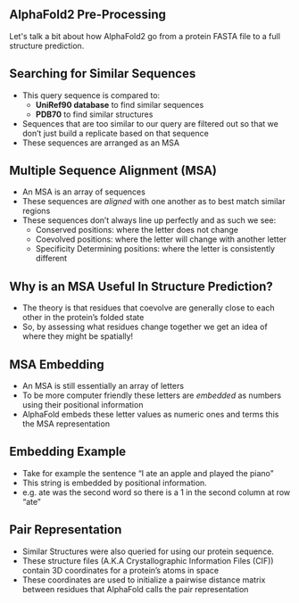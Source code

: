 ## AlphaFold2 Pre-Processing

Let's talk a bit about how AlphaFold2 go from a protein FASTA file to a full structure prediction.

## Searching for Similar Sequences

- This query sequence is compared to:
    - **UniRef90 database** to find similar sequences 
    - **PDB70** to find similar structures
- Sequences that are too similar to our query are filtered out so that we don’t just build a replicate based on that sequence
- These sequences are arranged as an MSA

## Multiple Sequence Alignment (MSA)

- An MSA is an array of sequences
- These sequences are _aligned_ with one another as to best match similar regions
- These sequences don’t always line up perfectly and as such we see:
    - Conserved positions: where the letter does not change
    - Coevolved positions: where the letter will change with another letter
    - Specificity Determining positions: where the letter is consistently different 


## Why is an MSA Useful In Structure Prediction?

- The theory is that residues that coevolve are generally close to each other in the protein’s folded state
- So, by assessing what residues change together we get an idea of where they might be spatially!

## MSA Embedding

- An MSA is still essentially an array of letters 
- To be more computer friendly these letters are _embedded_ as numbers using their positional information
- AlphaFold embeds these letter values as numeric ones and terms this the MSA representation

## Embedding Example

- Take for example the sentence “I ate an apple and played the piano”
- This string is  embedded by positional information. 
- e.g. ate was the second word so there is a 1 in the second column at row “ate”


## Pair Representation

- Similar Structures were also queried for using our protein sequence.
- These structure files (A.K.A Crystallographic Information Files (CIF)) contain 3D coordinates for a protein’s atoms in space
- These coordinates are used to initialize a pairwise distance matrix between residues that AlphaFold calls the pair representation


